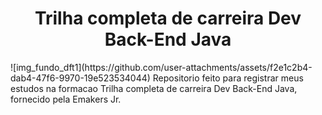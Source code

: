 <h1 align="center"> Trilha completa de carreira Dev Back-End Java </h1>
![img_fundo_dft1](https://github.com/user-attachments/assets/f2e1c2b4-dab4-47f6-9970-19e523534044)
Repositorio feito para registrar meus estudos na formacao Trilha completa de carreira Dev Back-End Java, fornecido pela Emakers Jr.
